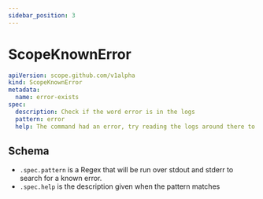 ```yaml
---
sidebar_position: 3
---
```


# ScopeKnownError

```yaml
apiVersion: scope.github.com/v1alpha
kind: ScopeKnownError
metadata:
  name: error-exists
spec:
  description: Check if the word error is in the logs
  pattern: error
  help: The command had an error, try reading the logs around there to find out what happened.
```

## Schema

- `.spec.pattern` is a Regex that will be run over stdout and stderr to search for a known error.
- `.spec.help` is the description given when the pattern matches
